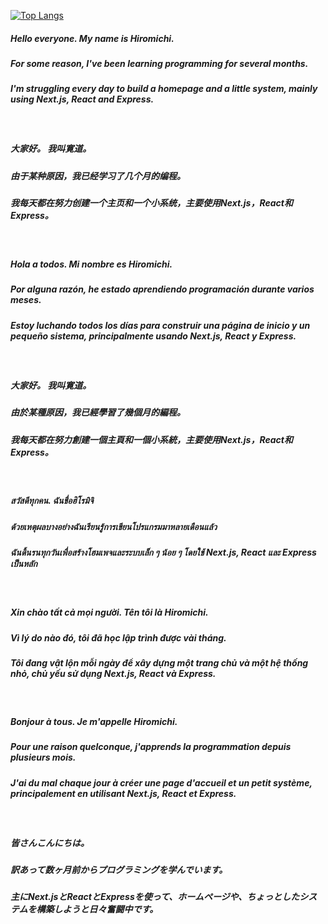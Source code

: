 [![Top Langs](https://github-readme-stats.vercel.app/api/top-langs/?username=hiromichi-code&layout=compact&show_icons=true&theme=radical)](https://github.com/anuraghazra/github-readme-stats)
<br />

##### Hello everyone. My name is Hiromichi.
##### For some reason, I've been learning programming for several months.
##### I'm struggling every day to build a homepage and a little system, mainly using Next.js, React and Express. 
<br />

##### 大家好。 我叫寛道。
##### 由于某种原因，我已经学习了几个月的编程。
##### 我每天都在努力创建一个主页和一个小系统，主要使用Next.js，React和Express。
<br />

##### Hola a todos. Mi nombre es Hiromichi.
##### Por alguna razón, he estado aprendiendo programación durante varios meses.
##### Estoy luchando todos los días para construir una página de inicio y un pequeño sistema, principalmente usando Next.js, React y Express.
<br />

##### 大家好。 我叫寛道。
##### 由於某種原因，我已經學習了幾個月的編程。
##### 我每天都在努力創建一個主頁和一個小系統，主要使用Next.js，React和Express。
<br />

##### สวัสดีทุกคน. ฉันชื่อฮิโรมิจิ
##### ด้วยเหตุผลบางอย่างฉันเรียนรู้การเขียนโปรแกรมมาหลายเดือนแล้ว
##### ฉันดิ้นรนทุกวันเพื่อสร้างโฮมเพจและระบบเล็ก ๆ น้อย ๆ โดยใช้ Next.js, React และ Express เป็นหลัก
<br />

##### Xin chào tất cả mọi người. Tên tôi là Hiromichi.
##### Vì lý do nào đó, tôi đã học lập trình được vài tháng.
##### Tôi đang vật lộn mỗi ngày để xây dựng một trang chủ và một hệ thống nhỏ, chủ yếu sử dụng Next.js, React và Express.
<br />

##### Bonjour à tous. Je m'appelle Hiromichi.
##### Pour une raison quelconque, j'apprends la programmation depuis plusieurs mois.
##### J'ai du mal chaque jour à créer une page d'accueil et un petit système, principalement en utilisant Next.js, React et Express.
<br />

##### 皆さんこんにちは。
##### 訳あって数ヶ月前からプログラミングを学んでいます。
##### 主にNext.jsとReactとExpressを使って、ホームページや、ちょっとしたシステムを構築しようと日々奮闘中です。
<br />

<!--
**hiromichi-code/hiromichi-code** is a ✨ _special_ ✨ repository because its `README.md` (this file) appears on your GitHub profile.

Here are some ideas to get you started:

- 🔭 I’m currently working on ...
- 🌱 I’m currently learning ...
- 👯 I’m looking to collaborate on ...
- 🤔 I’m looking for help with ...
- 💬 Ask me about ...
- 📫 How to reach me: ...
- 😄 Pronouns: ...
- ⚡ Fun fact: ...
-->
